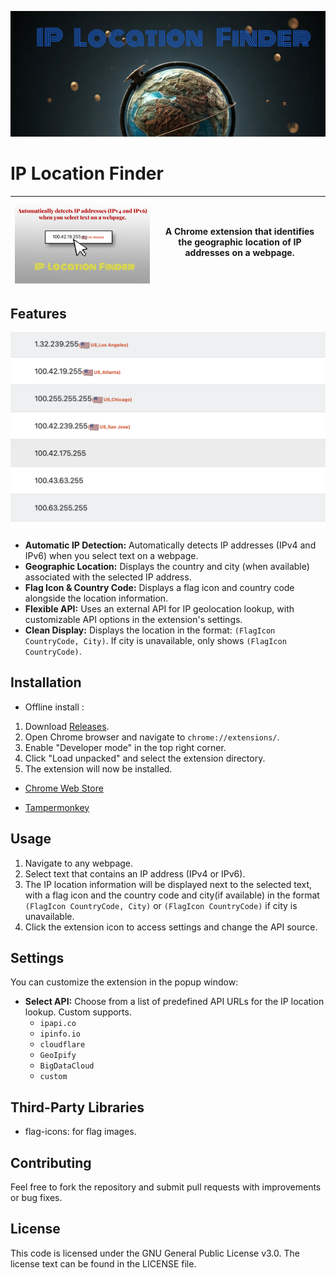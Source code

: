 ![02.jpg](./img/02.jpg)

# IP Location Finder

| ![01](./img/00.png) | A Chrome extension that identifies the geographic location of IP addresses on a webpage. |
|----------------------------------|-----------------------------|


## Features

![2](./img/1.png)
*   **Automatic IP Detection:** Automatically detects IP addresses (IPv4 and IPv6) when you select text on a webpage.
*   **Geographic Location:** Displays the country and city (when available) associated with the selected IP address.
*   **Flag Icon & Country Code:** Displays a flag icon and country code alongside the location information.
*   **Flexible API:** Uses an external API for IP geolocation lookup, with customizable API options in the extension's settings.
*   **Clean Display:** Displays the location in the format: `(FlagIcon CountryCode, City)`. If city is unavailable, only shows `(FlagIcon CountryCode)`.

## Installation

* Offline install :

1.  Download [Releases](https://github.com/Yanel85/IP-Location-Finder/releases).
2.  Open Chrome browser and navigate to `chrome://extensions/`.
3.  Enable "Developer mode" in the top right corner.
4.  Click "Load unpacked" and select the extension directory.
5.  The extension will now be installed.

* [Chrome Web Store ](https://chromewebstore.google.com/detail/ip-%E5%9C%B0%E5%9D%80%E5%AE%9A%E4%BD%8D%E5%99%A8/eohliaamdakpjlipdfdkpgjnpbdbipel)

* [Tampermonkey](https://greasyfork.org/zh-CN/scripts/522749-ip-location-finder)

## Usage

1.  Navigate to any webpage.
2.  Select text that contains an IP address (IPv4 or IPv6).
3.  The IP location information will be displayed next to the selected text, with a flag icon and the country code and city(if available) in the format `(FlagIcon CountryCode, City)` or  `(FlagIcon CountryCode)` if city is unavailable.
4.  Click the extension icon to access settings and change the API source.

## Settings

You can customize the extension in the popup window:

*   **Select API:** Choose from a list of predefined API URLs for the IP location lookup. Custom supports.
    *   `ipapi.co`
    *   `ipinfo.io`
    *   `cloudflare`
    *   `GeoIpify`
    *   `BigDataCloud`
    *   `custom`

## Third-Party Libraries
* flag-icons: for flag images.

## Contributing

Feel free to fork the repository and submit pull requests with improvements or bug fixes.

## License

This code is licensed under the GNU General Public License v3.0. The license text can be found in the LICENSE file.
